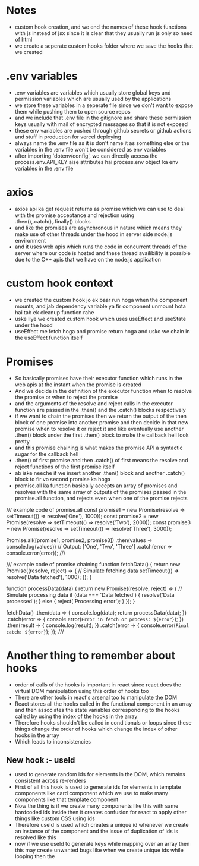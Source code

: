 # Notes

- custom hook creation, and we end the names of these hook functions with js instead of jsx since it is clear that they usually run js only so need of html
- we create a seperate custom hooks folder where we save the hooks that we created

# .env variables 

- .env variables are variables which usually store global keys and permission variables which are usually used by the applications 
- we store these variables in a seperate file since we don't want to expose them while pushing them to open source repos
- and we include that .env file in the gitignore and share these permission keys usually with mail of encrypted messages so that it is not exposed 
- these env variables are pushed through github secrets or github actions and stuff in production for vercel deploying
- always name the .env file as it is don't name it as something else or the variables in the .env file won't be considered as env variables
- after importing 'dotenv/config', we can directly access the process.env.API_KEY aise attributes hai process.env object ka env variables in the .env file

# axios

- axios api ka get request returns as promise which we can use to deal with the promise acceptance and rejection using .then(),.catch(),.finally() blocks
- and like the promises are asynchronous in nature which means they make use of other threads under the hood in server side node.js environment
- and it uses web apis which runs the code in concurrent threads of the server where our code is hosted and these thread availibility is possible due to the C++ apis that we have on the node.js application 

# custom hook context

- we created the custom hook jo ek baar run hoga when the component mounts, and jab dependency variable ya fir component unmount hota hai tab ek cleanup function rahe 
- uske liye we created custom hook which uses useEffect and useState under the hood
- useEffect me fetch hoga and promise return hoga and usko we chain in the useEffect function itself

# Promises 

- So basically promises have their executor function which runs in the web apis at the instant when the promise is created 
- And we decide in the definition of the executor function when to resolve the promise or when to reject the promise
- and the arguments of the resolve and reject calls in the executor function are passed in the .then() and the .catch() blocks respectively
- if we want to chain the promises then we return the output of the then block of one promise into another promise and then decide in that new promise when to resolve it or reject it and like eventually use another .then() block under the first .then() block to make the callback hell look pretty 
- and this promise chaining is what makes the promise API a syntactic sugar for the callback hell 
- .then() of first promise and then .catch() of first means the resolve and reject functions of the first promise itself
- ab iske neeche if we insert another .then() block and another .catch() block to fir vo second promise ka hoga
- promise.all ka function basically accepts an array of promises and resolves with the same array of outputs of the promises passed in the promise.all function, and rejects even when one of the promise rejects

/// example code of promise.all
const promise1 = new Promise(resolve => setTimeout(() => resolve('One'), 1000));
const promise2 = new Promise(resolve => setTimeout(() => resolve('Two'), 2000));
const promise3 = new Promise(resolve => setTimeout(() => resolve('Three'), 3000));

Promise.all([promise1, promise2, promise3])
  .then(values => console.log(values)) // Output: ['One', 'Two', 'Three']
  .catch(error => console.error(error));
///

/// example code of promise chaining
function fetchData() {
  return new Promise((resolve, reject) => {
    // Simulate fetching data
    setTimeout(() => resolve('Data fetched'), 1000);
  });
}

function processData(data) {
  return new Promise((resolve, reject) => {
    // Simulate processing data
    if (data === 'Data fetched') {
      resolve('Data processed');
    } else {
      reject('Processing error');
    }
  });
}

fetchData()
  .then(data => {
    console.log(data);
    return processData(data);
  })
  .catch(error => {
    console.error(`Error in fetch or process: ${error}`);
  })
  .then(result => {
    console.log(result);
  })
  .catch(error => {
    console.error(`Final catch: ${error}`);
  });
///

# Another thing to remember about hooks

- order of calls of the hooks is important in react since react does the virtual DOM manipulation using this order of hooks too
- There are other tools in react's arsenal too to manipulate the DOM 
- React stores all the hooks called in the functional component in an array and then associates the state variables corresponding to the hooks called by using the index of the hooks in the array
- Therefore hooks shouldn't be called in conditionals or loops since these things change the order of hooks which change the index of other hooks in the array 
- Which leads to inconsistencies 

## New hook :- useId

- used to generate random ids for elements in the DOM, which remains consistent across re-renders
- First of all this hook is used to generate ids for elements in template components like card component which we use to make many components like that template component
- Now the thing is if we create many components like this with same hardcoded ids inside then it creates confusion for react to apply other things like custom CSS using ids
- Therefore useId is used which creates a unique id whenever we create an instance of the component and the issue of duplication of ids is resolved like this
- now if we use useId to generate keys while mapping over an array then this may create unwanted bugs like when we create unique ids while looping then the 